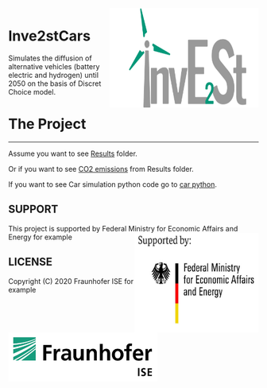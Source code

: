 <img align="right" width="300" height="200" src="https://github.com/ikalysh/lesik/blob/master/_images/Invest_Logo.jpg">


# Inve2stCars
Simulates the diffusion of alternative vehicles (battery electric and hydrogen) until 2050 on the basis of Discret Choice model.


# The Project
------
Assume you want to see [Results](https://github.com/ikalysh/lesik/tree/master/results/Class3_upper_average__False_S1_moderate_afv_logit_%7B%7D) folder. 

Or if you want to see [CO2 emissions](https://github.com/ikalysh/lesik/blob/master/results/Class3_upper_average__False_S1_moderate_afv_logit_%7B%7D/Co2_emissions.png) from Results folder. 

If you want to see Car simulation python code go to [car python](https://github.com/ikalysh/lesik/blob/master/car_simulation.py).

SUPPORT
------

This project is supported by Federal Ministry for Economic Affairs and Energy for example
<img align="right" width="250" height="200" src="https://github.com/ikalysh/lesik/blob/master/_images/funding.png">


LICENSE
------

Copyright (C) 2020 Fraunhofer ISE for example
<img align="center" width="300" height="100" src="https://github.com/ikalysh/lesik/blob/master/_images/Fraunhofer-ISE-logo.png">

